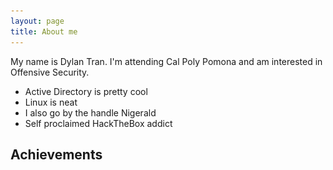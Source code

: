 ```yaml
---
layout: page
title: About me
---
```

<head>
<style> /*center text, make 3 columns of equal width, remove the white border this theme has by default*/
th {text-align: center; border-bottom: 0px;}
td {text-align: center; border-bottom: 0px;}
</style>
<script>
function show() {
  var x = document.getElementById("carouselExampleIndicators");
  if (x.style.display === "none") {
    x.style.display = "block";
  } else {
    x.style.display = "none";
  }
}
</script>
</head>

My name is Dylan Tran. I'm attending Cal Poly Pomona and am interested in Offensive Security.

- Active Directory is pretty cool
- Linux is neat
- I also go by the handle Nigerald
- Self proclaimed HackTheBox addict

<div onClick="show()" id="hovere"><h2>Achievements</h2></div>


<div id="carouselExampleIndicators" class="carousel slide" data-ride="carousel" style="display: none">
  <ol class="carousel-indicators" style="top: -10%">
    <li data-target="#carouselExampleIndicators" data-slide-to="0" class="active"></li>
    <li data-target="#carouselExampleIndicators" data-slide-to="1" class=""></li>
    <li data-target="#carouselExampleIndicators" data-slide-to="2" class=""></li>
  </ol>
  <div class="carousel-inner">
    <div class="carousel-item active">
      <div class="d-block w-100" style="height: 500px">
        <img class="d-block w-100" alt="First slide" src="https://github.com/susMdT/secondsite.github.io/blob/master/assets/img/CPTC.png?raw=true"/>
        <br/>
        <h5 style="text-align: center">CPTC Western Regional Championships, 2021</h5>
      </div>
    </div>
    <div class="carousel-item">
      <div class="d-block w-100" style="height: 500px">
        <img class="d-block w-100" alt="Second slide" src="https://github.com/susMdT/secondsite.github.io/blob/master/assets/img/CCDC.png?raw=true"/>
        <br/>
        <h5 style="text-align: center">6th CCDC First Invitationals, 2021</h5>
      </div>
    </div>
    <div class="carousel-item">
      <div class="d-block w-100" style="height: 500px">
        <img class="d-block w-100" alt="Third slide" src="https://github.com/susMdT/secondsite.github.io/blob/master/assets/img/Hivestorm.png?raw=true"/>
        <br/>
        <h5 style="text-align: center">5th Hivestorm, 2021</h5>
      </div>
    </div>
  </div>
  <a class="carousel-control-prev" href="#carouselExampleIndicators" style="top: -50%"role="button" data-slide="prev">
    <span class="carousel-control-prev-icon" aria-hidden="true"></span>
    <span class="sr-only">Previous</span>
  </a>
  <a class="carousel-control-next" href="#carouselExampleIndicators" role="button" style="top: -50%" data-slide="next">
    <span class="carousel-control-next-icon" aria-hidden="true"></span>
    <span class="sr-only">Next</span>
  </a>
</div>
